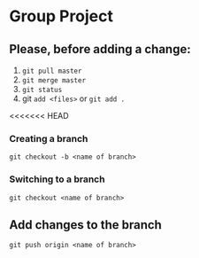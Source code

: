 # Group Project

## Please, before adding a change:
1. `git pull master`
2. `git merge master`
3. `git status`
4. git `add <files>` or `git add .`

<<<<<<< HEAD
### Creating a branch
`git checkout -b <name of branch>`

### Switching to a branch
`git checkout <name of branch>`

## Add changes to the branch
`git push origin <name of branch>`

